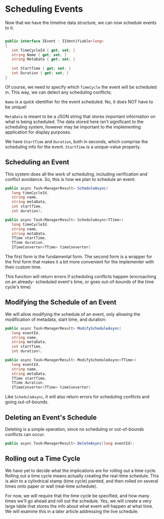 # Scheduling Events

Now that we have the timeline data structure, we can now schedule events to it.

```csharp

public interface IEvent : IIdentifiable<long>
{
   int TimeCycleId { get; set; }
   string Name { get; set; }
   string MetaData { get; set; }
   
   int StartTime { get; set; }
   int Duration { get; set; }
}
```

Of course, we need to specify which `TimeCycle` the event will be scheduled in. This way,
we can detect any scheduling conflicts;

`Name` is a quick identifier for the event scheduled. No, it does NOT have to be unique!

`MetaData` is meant to be a JSON string that stores important information on what is
being scheduled. The data stored here isn't significant to the scheduling system, however
may be important to the implementing application for display purposes.

We have `StartTime` and `Duration`, both in seconds, which comprise the scheduling info
for the event. `StartTime` is a unique-value property.

## Scheduling an Event

This system does all the work of scheduling, including verification and conflict avoidance.
So, this is how we plan to schedule an event:

```csharp
public async Task<ManagerResult> ScheduleAsync(
   long timeCycleId,
   string name,
   string metaData,
   int startTime,
   int duration);

public async Task<ManagerResult> ScheduleAsync<TTime>(
   long timeCycleId,
   string name,
   string metaData,
   TTime startTime,
   TTime duration,
   ITimeConverter<TTime> timeConverter)
```

The first form is the fundamental form. The second form is a wrapper for the first form
that makes it a bit more convenient for the implementer with their custom time.

This function will return errors if scheduling conflicts happen (encroaching on an already-
scheduled event's time, or goes out-of-bounds of the time cycle's time)

## Modifying the Schedule of an Event

We will allow modifying the schedule of an event, only allowing the modification of
metadata, start time, and duration:

```csharp
public async Task<ManagerResult> ModifyScheduleAsync(
   long eventId,
   string name,
   string metaData,
   int startTime,
   int duration);

public async Task<ManagerResult> ModifyScheduleAsync<TTime>(
   long eventId,
   string name,
   string metaData,
   TTime startTime,
   TTime duration,
   ITimeConverter<TTime> timeConverter)
```

Like `ScheduleAsync`, it will also return errors for scheduling conflicts and going out-of-bounds.

## Deleting an Event's Schedule

Deleting is a simple operation, since no scheduling or out-of-bounds conflicts can occur.

```csharp
public async Task<ManagerResult> DeleteAsync(long eventId);
```

## Rolling out a Time Cycle

We have yet to decide what the implications are for rolling out a time cycle. Rolling out a
time cycle means actually creating the real-time schedule. This is akin to a cylindrical
stamp (time cycle) painted, and then rolled on several times onto paper or wall (real-time
schedule).

For now, we will require that the time cycle be specified, and how many times we'll go ahead
and roll out the schedule. Yes, we will create a very large table that stores the info about
what event will happen at what time. We will examine this in a later article addressing
the live schedule.


